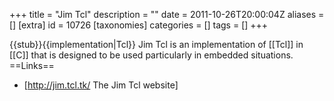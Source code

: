 +++
title = "Jim Tcl"
description = ""
date = 2011-10-26T20:00:04Z
aliases = []
[extra]
id = 10726
[taxonomies]
categories = []
tags = []
+++

{{stub}}{{implementation|Tcl}}
Jim Tcl is an implementation of [[Tcl]] in [[C]] that is designed to be used particularly in embedded situations.
==Links==
* [http://jim.tcl.tk/ The Jim Tcl website]
